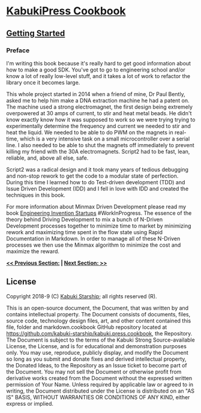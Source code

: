 # [KabukiPress Cookbook](../readme.md)

## [Getting Started](./readme.md)

### Preface

I'm writing this book because it's really hard to get good information about how to make a good SDK. You've got to go to engineering school and/or know a lot of really low-level stuff, and it takes a lot of work to refactor the library once it becomes large.

This whole project started in 2014 when a friend of mine, Dr Paul Bently, asked me to help him make a DNA extraction machine he had a patent on. The machine used a strong electromagnet, the first design being extremely overpowered at 30 amps of current, to stir and heat metal beads. He didn't know exactly know how it was supposed to work so we were trying trying to experimentally determine the frequency and current we needed to stir and heat the liquid. We needed to be able to do PWM on the magnets in real-time, which is a very intensive task on a small microcontroller over a serial line. I also needed to be able to shut the magnets off immediately to prevent killing my friend with the 30A electromagnets. Script2 had to be fast, lean, reliable, and, above all else, safe.

Script2 was a radical design and it took many years of tedious debugging and non-stop rework to get the code to a modular state of perfection. During this time I learned how to do Test-driven development (TDD) and Issue Driven Development (IDD) and I fell in love with IDD and created the techniques in this book.

 For more information about Minmax Driven Development please read my book [Engineering Invention Startups](https://github.com/cale-mccollough/engineering-invention-startups/master/blob/01-Overview) #WorkInProgress. The essence of the theory behind Driving Development to mix a bunch of N-Driven Development processes together to minimize time to market by minimizing rework and maximizing time spent in the flow state using Rapid Documentation in Markdown. In order to manage all of these N-Driven processes we then use the Minmax algorithm to minimize the cost and maximize the reward.

**[<< Previous Section:](./.md) | [Next Section: >>](./.md)**

## License

Copyright 2018-9 (C) [Kabuki Starship](https://kabukistarship.com); all rights reserved (R).

This is an open-source document, the Document, that was written by and contains intellectual property. The Document consists of documents, files, source code, technology design files, art, and other content contained this file, folder and markdown.cookbook GitHub repository located at <https://github.com/kabuki-starship/kabuki.press.cookbook>, the Repository. The Document is subject to the terms of the Kabuki Strong Source-available License, the License, and is for educational and demonstration purposes only. You may use, reproduce, publicly display, and modify the Document so long as you submit and donate fixes and derived intellectual property, the Donated Ideas, to the Repository as an Issue ticket to become part of the Document. You may not sell the Document or otherwise profit from derivative works created from the Document without the expressed written permission of Your Name. Unless required by applicable law or agreed to in writing, the Document distributed under the License is distributed on an "AS IS" BASIS, WITHOUT WARRANTIES OR CONDITIONS OF ANY KIND, either express or implied.
